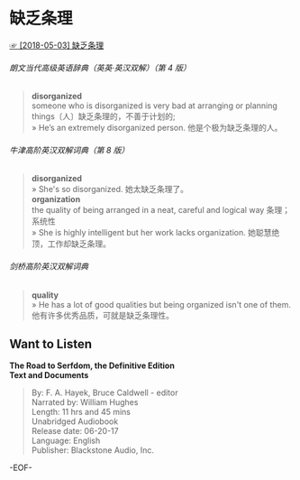 # 缺乏条理  
[☞ [2018-05-03] 缺乏条理 ](https://mp.weixin.qq.com/s/mPF0Xxe4TdkAZdQ5gy88lw)    
  
###### 朗文当代高级英语辞典（英英·英汉双解）（第 4 版）  
>**disorganized**  
someone who is disorganized is very bad at arranging or planning things〔人〕缺乏条理的，不善于计划的;  
» He’s an extremely disorganized person. 他是个极为缺乏条理的人。  
  
###### 牛津高阶英汉双解词典（第 8 版）  
>**disorganized**  
» She's so disorganized. 她太缺乏条理了。  
**organization**  
the quality of being arranged in a neat, careful and logical way 条理；系统性  
» She is highly intelligent but her work lacks organization. 她聪慧绝顶，工作却缺乏条理。  
  
###### 剑桥高阶英汉双解词典  
>**quality**  
» He has a lot of good qualities but being organized isn't one of them. 他有许多优秀品质，可就是缺乏条理性。  
  
  
## Want to Listen  
**The Road to Serfdom, the Definitive Edition  
Text and Documents**  
>By: F. A. Hayek, Bruce Caldwell - editor  
Narrated by: William Hughes  
Length: 11 hrs and 45 mins  
Unabridged Audiobook  
Release date: 06-20-17  
Language: English  
Publisher: Blackstone Audio, Inc.  
  
  
-EOF-  
